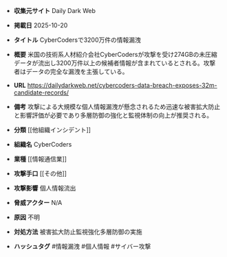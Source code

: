 - **収集元サイト**
Daily Dark Web

- **掲載日**
2025-10-20

- **タイトル**
CyberCodersで3200万件の情報漏洩

- **概要**
米国の技術系人材紹介会社CyberCodersが攻撃を受け274GBの未圧縮データが流出し3200万件以上の候補者情報が含まれているとされる。攻撃者はデータの完全な漏洩を主張している。

- **URL**
https://dailydarkweb.net/cybercoders-data-breach-exposes-32m-candidate-records/

- **備考**
攻撃による大規模な個人情報漏洩が懸念されるため迅速な被害拡大防止と影響評価が必要であり多層防御の強化と監視体制の向上が推奨される。

- **分類**
[[他組織インシデント]]

- **組織名**
CyberCoders

- **業種**
[[情報通信業]]

- **攻撃手口**
[[その他]]

- **攻撃影響**
個人情報流出

- **脅威アクター**
N/A

- **原因**
不明

- **対処方法**
被害拡大防止監視強化多層防御の実施

- **ハッシュタグ**
#情報漏洩 #個人情報 #サイバー攻撃
